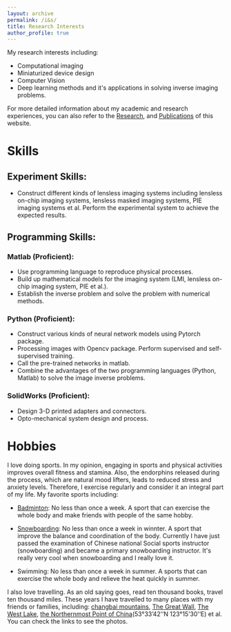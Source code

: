 ```yaml
---
layout: archive
permalink: /i&s/
title: Research Interests
author_profile: true
---
```


My research interests including: 
+ Computational imaging
+ Miniaturized device design
+ Computer Vision
+ Deep learning methods and it's applications in solving inverse imaging problems.

For more detailed information about my academic and research experiences, you can also refer to the [Research](../_pages/research.md), and  [Publications](../_pages/publications.md) of this website.

# Skills

## Experiment Skills:

+ Construct different kinds of lensless imaging systems including lensless on-chip imaging systems, lensless masked imaging systems, PIE imaging systems et al. Perform the experimental system to achieve the expected results.

## Programming Skills:

### Matlab (Proficient):
+ Use programming language to reproduce physical processes.
+ Build up mathematical models for the imaging system (LMI, lensless on-chip imaging system, PIE et al.).
+ Establish the inverse problem and solve the problem with numerical methods.
### Python (Proficient):
+ Construct various kinds of neural network models using Pytorch package.
+ Processing images with Opencv package. Perform supervised and self-supervised training.
+ Call the pre-trained networks in matlab.
+ Combine the advantages of the two programming languages (Python, Matlab) to solve the image inverse problems.
### SolidWorks (Proficient):
+ Design 3-D printed adapters and connectors.
+ Opto-mechanical system design and process.

# Hobbies

I love doing sports. In my opinion, engaging in sports and physical activities improves overall fitness and stamina. Also, the endorphins released during the process, which are natural mood lifters, leads to reduced stress and anxiety levels. Therefore, I exercise regularly and consider it an integral part of my life. My favorite sports including:

+ [Badminton](../vlogs/badminton.md): No less than once a week. A sport that can exercise the whole body and make friends with people of the same hobby.

+ [Snowboarding](../news/snowboarding.md): No less than once a week in winnter. A sport that improve the balance and coordination of the body. Currently I have just passed the examination of Chinese national Social sports instructor (snowboarding) and became a primary snowboarding instructor. It's really very cool when snowboarding and I really love it.

+ Swimming: No less than once a week in summer. A sports that can exercise the whole body and relieve the heat quickly in summer.

I also love travelling. As an old saying goes, read ten thousand books, travel ten thousand miles. These years I have travelled to many places with my friends or families, including: [changbai mountains](../vlogs/changbai.md), [The Great Wall](../vlogs/changcheng.md), [The West Lake](../vlogs/xihu.md), [the Northernmost Point of China](../news/north_point.md)(53°33’42’‘N 123°15’30’‘E) et al. You can check the links to see the photos.


